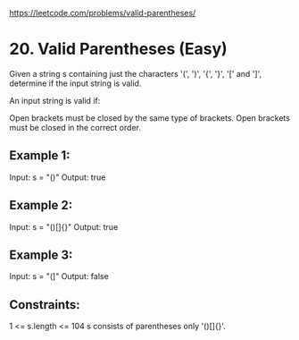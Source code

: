 https://leetcode.com/problems/valid-parentheses/

# 20. Valid Parentheses (Easy)

Given a string s containing just the characters '(', ')', '{', '}', '[' and ']', determine if the input string is valid.

An input string is valid if:

Open brackets must be closed by the same type of brackets.
Open brackets must be closed in the correct order.
 
## Example 1:
Input: s = "()"
Output: true

## Example 2:
Input: s = "()[]{}"
Output: true

## Example 3:
Input: s = "(]"
Output: false

## Constraints:
1 <= s.length <= 104
s consists of parentheses only '()[]{}'.

